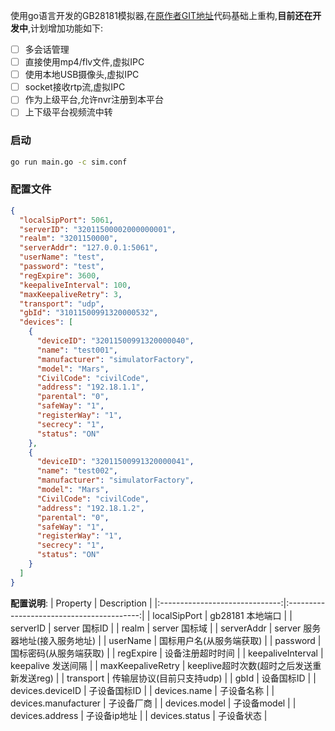 使用go语言开发的GB28181模拟器,在[原作者GIT地址](https://github.com/lzh2nix/gb28181Simulator)代码基础上重构,**目前还在开发中**,计划增加功能如下:
- [ ] 多会话管理
- [ ] 直接使用mp4/flv文件,虚拟IPC
- [ ] 使用本地USB摄像头,虚拟IPC
- [ ] socket接收rtp流,虚拟IPC
- [ ] 作为上级平台,允许nvr注册到本平台
- [ ] 上下级平台视频流中转

### 启动

```bash
go run main.go -c sim.conf
```

### 配置文件
```json
{
  "localSipPort": 5061,
  "serverID": "32011500002000000001",
  "realm": "3201150000",
  "serverAddr": "127.0.0.1:5061",
  "userName": "test",
  "password": "test",
  "regExpire": 3600,
  "keepaliveInterval": 100,
  "maxKeepaliveRetry": 3,
  "transport": "udp",
  "gbId": "31011500991320000532",
  "devices": [
    {
      "deviceID": "32011500991320000040",
      "name": "test001",
      "manufacturer": "simulatorFactory",
      "model": "Mars",
      "CivilCode": "civilCode",
      "address": "192.18.1.1",
      "parental": "0",
      "safeWay": "1",
      "registerWay": "1",
      "secrecy": "1",
      "status": "ON"
    },
    {
      "deviceID": "32011500991320000041",
      "name": "test002",
      "manufacturer": "simulatorFactory",
      "model": "Mars",
      "CivilCode": "civilCode",
      "address": "192.18.1.2",
      "parental": "0",
      "safeWay": "1",
      "registerWay": "1",
      "secrecy": "1",
      "status": "ON"
    }
  ]
}
```
**配置说明**:
|          Property              |              Description                  |
|:------------------------------:|:-----------------------------------------:|
|          localSipPort          |              gb28181 本地端口              |
|            serverID            |               server 国标ID                |
|              realm             |               server 国标域               |
|           serverAddr           |      server 服务器地址(接入服务地址)      |
|            userName            |          国标用户名(从服务端获取)         |
|            password            |           国标密码(从服务端获取)          |
|            regExpire           |              设备注册超时时间             |
|        keepaliveInterval       |             keepalive 发送间隔            |
|        maxKeepaliveRetry       | keeplive超时次数(超时之后发送重新发送reg) |
|            transport           |         传输层协议(目前只支持udp)         |
|              gbId              |                 设备国标ID                |
|        devices.deviceID        |                子设备国标ID               |
|          devices.name          |                 子设备名称                |
|      devices.manufacturer      |                 子设备厂商                |
|          devices.model         |                子设备model                |
|         devices.address        |                子设备ip地址               |
|         devices.status         |                 子设备状态                |
